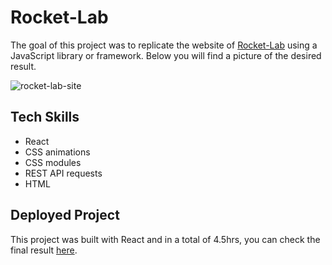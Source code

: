 # Rocket-Lab

The goal of this project was to replicate the website of [Rocket-Lab](https://rocket-laboratoria.vercel.app/#) using a JavaScript library or framework. Below you will find a picture of the desired result. 

![rocket-lab-site](./src/assets/fullpage.png)

## Tech Skills

* React
* CSS animations
* CSS modules
* REST API requests
* HTML

## Deployed Project

This project was built with React and in a total of 4.5hrs, you can check the final result [here](https://rocket-lab-pda.netlify.app/).